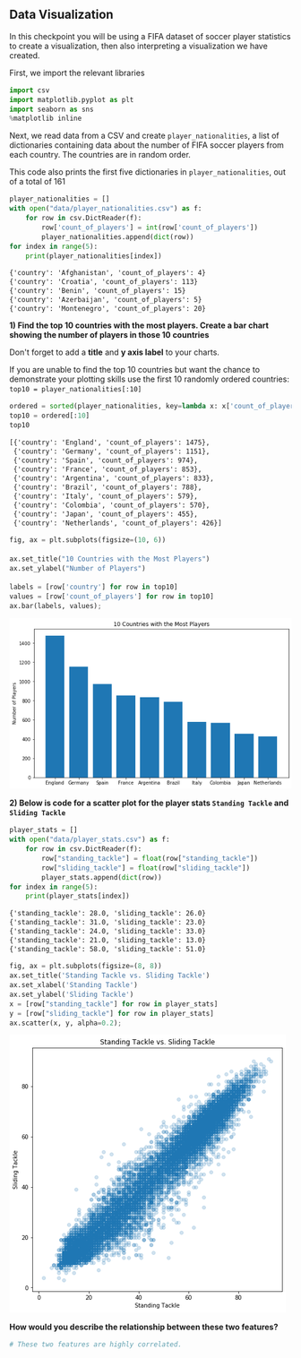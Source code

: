 ## Data Visualization

In this checkpoint you will be using a FIFA dataset of soccer player statistics to create a visualization, then also interpreting a visualization we have created.

First, we import the relevant libraries


```python
import csv
import matplotlib.pyplot as plt
import seaborn as sns
%matplotlib inline
```

Next, we read data from a CSV and create `player_nationalities`, a list of dictionaries containing data about the number of FIFA soccer players from each country.  The countries are in random order.

This code also prints the first five dictionaries in `player_nationalities`, out of a total of 161


```python
player_nationalities = []
with open("data/player_nationalities.csv") as f:
    for row in csv.DictReader(f):
        row['count_of_players'] = int(row['count_of_players'])
        player_nationalities.append(dict(row))
for index in range(5):
    print(player_nationalities[index])
```

    {'country': 'Afghanistan', 'count_of_players': 4}
    {'country': 'Croatia', 'count_of_players': 113}
    {'country': 'Benin', 'count_of_players': 15}
    {'country': 'Azerbaijan', 'count_of_players': 5}
    {'country': 'Montenegro', 'count_of_players': 20}


**1) Find the top 10 countries with the most players. Create a bar chart showing the number of players in those 10 countries**

Don't forget to add a **title** and **y axis label** to your charts.

If you are unable to find the top 10 countries but want the chance to demonstrate your plotting skills use the first 10 randomly ordered countries: `top10 = player_nationalities[:10]`


```python
ordered = sorted(player_nationalities, key=lambda x: x['count_of_players'], reverse=True)
top10 = ordered[:10]
top10
```




    [{'country': 'England', 'count_of_players': 1475},
     {'country': 'Germany', 'count_of_players': 1151},
     {'country': 'Spain', 'count_of_players': 974},
     {'country': 'France', 'count_of_players': 853},
     {'country': 'Argentina', 'count_of_players': 833},
     {'country': 'Brazil', 'count_of_players': 788},
     {'country': 'Italy', 'count_of_players': 579},
     {'country': 'Colombia', 'count_of_players': 570},
     {'country': 'Japan', 'count_of_players': 455},
     {'country': 'Netherlands', 'count_of_players': 426}]




```python
fig, ax = plt.subplots(figsize=(10, 6))

ax.set_title("10 Countries with the Most Players")
ax.set_ylabel("Number of Players")

labels = [row['country'] for row in top10]
values = [row['count_of_players'] for row in top10]
ax.bar(labels, values);
```


![png](index_files/index_6_0.png)


**2) Below is code for a scatter plot for the player stats `Standing Tackle` and `Sliding Tackle`**


```python
player_stats = []
with open("data/player_stats.csv") as f:
    for row in csv.DictReader(f):
        row["standing_tackle"] = float(row["standing_tackle"])
        row["sliding_tackle"] = float(row["sliding_tackle"])
        player_stats.append(dict(row))
for index in range(5):
    print(player_stats[index])
```

    {'standing_tackle': 28.0, 'sliding_tackle': 26.0}
    {'standing_tackle': 31.0, 'sliding_tackle': 23.0}
    {'standing_tackle': 24.0, 'sliding_tackle': 33.0}
    {'standing_tackle': 21.0, 'sliding_tackle': 13.0}
    {'standing_tackle': 58.0, 'sliding_tackle': 51.0}



```python
fig, ax = plt.subplots(figsize=(8, 8))
ax.set_title('Standing Tackle vs. Sliding Tackle')
ax.set_xlabel('Standing Tackle')
ax.set_ylabel('Sliding Tackle')
x = [row["standing_tackle"] for row in player_stats]
y = [row["sliding_tackle"] for row in player_stats]
ax.scatter(x, y, alpha=0.2);
```


![png](index_files/index_9_0.png)


**How would you describe the relationship between these two features?**


```python
# These two features are highly correlated.
```
